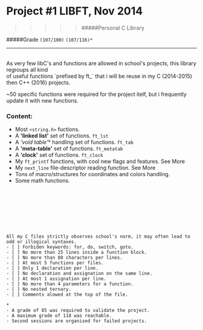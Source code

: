 # Project #1 LIBFT, Nov 2014
>>>>> #####Personal C Library

#####Grade ``(107/100)`` ``(107/116)*``
--------  -----------------------
<br>
As very few libC's and functions are allowed in school's projects,
this library regroups all kind <BR>of useful functions `prefixed by ft_`
that i will be reuse in my C (2014-2015) then C++ (2016) projects.
<br>

~50 specific functions were required for the project itelf, but i frequently update it with new functions.
<br>

### Content:
* Most `<string.h>` fuctions.
* A **'linked list'** set of functions. `ft_lst`
* A **'void* table'** handling set of functions. `ft_tab`
* A **'meta-table'** set of functions. `ft_metatab`
* A **'clock'** set of functions. `ft_clock`
* My `ft_printf` functions, with cool new flags and features. See More
* My `next_line` file-descriptor reading function. See More
* Tons of macro/structures for coordinates and colors handling.
* Some math functions.
<br><br><br><br><br><br><br><br>


```
All my C files strictly observes school's norm, it may often lead to odd or illogical syntaxes.
- [ ] Forbiden keywords: for, do, switch, goto.
- [ ] No more than 25 lines inside a function block.
- [ ] No more than 80 characters per lines.
- [ ] At most 5 functions per files.
- [ ] Only 1 declaration per line.  
- [ ] No declaration and assignation on the same line.
- [ ] At most 1 assignation per line.
- [ ] No more than 4 parameters for a function.
- [ ] No nested ternary.
- [ ] Comments alowed at the top of the file.
```
```
*
- A grade of 85 was required to validate the project.
- A maximum grade of 118 was reachable.
- Second sessions are organised for failed projects.
```
